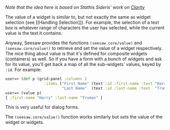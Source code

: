 _Note that the idea here is based on Stathis Sideris' work on [Clarity](https://github.com/stathissideris/clarity)_

The value of a widget is similar to, but not exactly the same as widget selection (see [[Handling Selection]]). For example, the selection of a text box is whatever range of characters the user has selected, while the current value is the text it contains.

Anyway, Seesaw provides the functions `(seesaw.core/value)` and `(seesaw.core/value!)` to retrieve and set the value of a widget respectively. The nice thing about value is that it's defined for composite widgets (containers) as well. So if you have a form with a bunch of widgets and ask for its value, you'll get back a map of all the sub-widgets' values, keyed by `:id`. For example:

```clj
user=> (def p (grid-panel :columns 2
                 :items ["First Name" (text :id :first-name :text "Harry")
                         "Last Name"  (text :id :last-name :text  "Truman")]))
user=> (value p)
{ :first-name "Harry" :last-name "Truman" }
```

This is very useful for dialog forms.

The `(seesaw.core/value!)` function works similarly but _sets_ the value of the widget or widgets.

